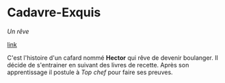 # Cadavre-Exquis
*Un rêve*

[link](https://static.fnac-static.com/multimedia/Images/FR/MDM/4c/31/38/3682636/1540-1/tsp20230111194623/Jeu-de-cartes-Salade-de-Cafards.jpg)

C'est l'histoire d'un cafard nommé **Hector** qui rêve de devenir boulanger.
Il décide de s'entrainer en suivant des livres de recette.
Après son apprentissage il postule à _Top chef_ pour faire ses preuves.
